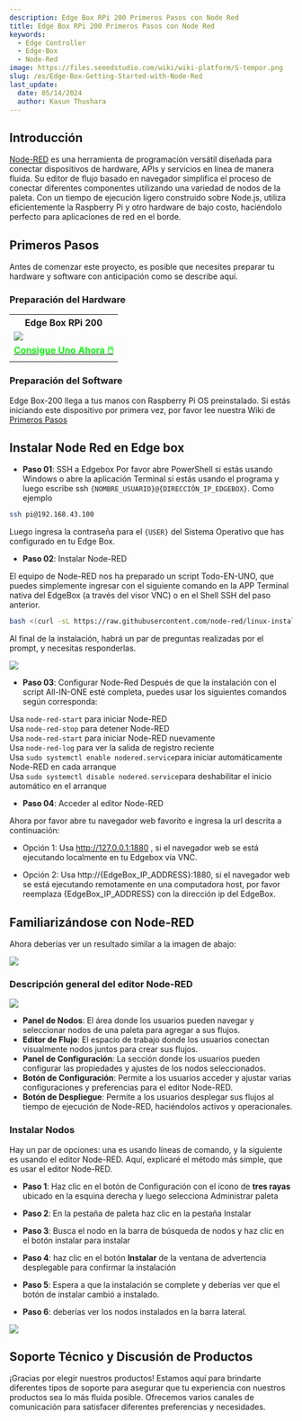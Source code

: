 ```yaml
---
description: Edge Box RPi 200 Primeros Pasos con Node Red 
title: Edge Box RPi 200 Primeros Pasos con Node Red 
keywords:
  - Edge Controller
  - Edge-Box
  - Node-Red
image: https://files.seeedstudio.com/wiki/wiki-platform/S-tempor.png
slug: /es/Edge-Box-Getting-Started-with-Node-Red
last_update:
  date: 05/14/2024
  author: Kasun Thushara
---
```

## Introducción

[Node-RED](https://nodered.org/) es una herramienta de programación versátil diseñada para conectar dispositivos de hardware, APIs y servicios en línea de manera fluida. Su editor de flujo basado en navegador simplifica el proceso de conectar diferentes componentes utilizando una variedad de nodos de la paleta. Con un tiempo de ejecución ligero construido sobre Node.js, utiliza eficientemente la Raspberry Pi y otro hardware de bajo costo, haciéndolo perfecto para aplicaciones de red en el borde.

## Primeros Pasos

Antes de comenzar este proyecto, es posible que necesites preparar tu hardware y software con anticipación como se describe aquí.

### Preparación del Hardware

<div class="table-center">
 <table class="table-nobg">
    <tr class="table-trnobg">
      <th class="table-trnobg">Edge Box RPi 200</th>
  </tr>
    <tr class="table-trnobg"></tr>
  <tr class="table-trnobg">
   <td class="table-trnobg"><div style={{textAlign:'center'}}><img src="https://media-cdn.seeedstudio.com/media/catalog/product/cache/bb49d3ec4ee05b6f018e93f896b8a25d/1/-/1-102991599_edgebox-rpi-200-first.jpg" style={{width:300, height:'auto'}}/></div></td>
  </tr>
    <tr class="table-trnobg"></tr>
  <tr class="table-trnobg">
   <td class="table-trnobg"><div class="get_one_now_container" style={{textAlign: 'center'}}><a class="get_one_now_item" href="https://www.seeedstudio.com/EdgeBox-RPi-200-CM4104016-p-5486.html" target="_blank">
              <strong><span><font color={'FFFFFF'} size={"4"}> Consigue Uno Ahora 🖱️</font></span></strong>
          </a></div></td>
        </tr>
    </table>
</div>

### Preparación del Software

Edge Box-200 llega a tus manos con Raspberry Pi OS preinstalado. Si estás iniciando este dispositivo por primera vez, por favor lee nuestra Wiki de [Primeros Pasos](https://wiki.seeedstudio.com/es/Edge_Box_introduction/)

## Instalar Node Red en Edge box

- **Paso 01**: SSH a Edgebox
Por favor abre PowerShell si estás usando Windows o abre la aplicación Terminal si estás usando el programa y luego escribe ssh `{NOMBRE_USUARIO}@{DIRECCIÓN_IP_EDGEBOX}`. Como ejemplo

```sh
ssh pi@192.168.43.100
```

Luego ingresa la contraseña para el `{USER}` del Sistema Operativo que has configurado en tu Edge Box.

- **Paso 02**: Instalar Node-RED

El equipo de Node-RED nos ha preparado un script Todo-EN-UNO, que puedes simplemente ingresar con el siguiente comando en la APP Terminal nativa del EdgeBox (a través del visor VNC) o en el Shell SSH del paso anterior.

```sh
bash <(curl -sL https://raw.githubusercontent.com/node-red/linux-installers/master/deb/update-nodejs-and-nodered)
```

Al final de la instalación, habrá un par de preguntas realizadas por el prompt, y necesitas responderlas.

<div style={{textAlign:'center'}}><img src="https://files.seeedstudio.com/wiki/Edge_Box/nodered/nodered.PNG" style={{width:600, height:'auto'}}/></div>

- **Paso 03**: Configurar Node-Red
Después de que la instalación con el script All-IN-ONE esté completa, puedes usar los siguientes comandos según corresponda:

Usa `node-red-start`                   para iniciar Node-RED<br />
Usa `node-red-stop`                    para detener Node-RED <br />
Usa `node-red-start`                   para iniciar Node-RED nuevamente <br />
Usa `node-red-log`                     para ver la salida de registro reciente <br />
Usa `sudo systemctl enable nodered.service`para iniciar automáticamente Node-RED en cada arranque <br />
Usa `sudo systemctl disable nodered.service`para deshabilitar el inicio automático en el arranque <br />

- **Paso 04**: Acceder al editor Node-RED

Ahora por favor abre tu navegador web favorito e ingresa la url descrita a continuación:

- Opción 1: Usa http://127.0.0.1:1880 , si el navegador web se está ejecutando localmente en tu Edgebox vía VNC.

- Opción 2: Usa http://\{EdgeBox_IP_ADDRESS\}:1880, si el navegador web se está ejecutando remotamente en una computadora host, por favor reemplaza \{EdgeBox_IP_ADDRESS\} con la dirección ip del EdgeBox.

## Familiarizándose con Node-RED

Ahora deberías ver un resultado similar a la imagen de abajo:

<div style={{textAlign:'center'}}><img src="https://files.seeedstudio.com/wiki/Edge_Box/nodered/noderedinterface.PNG" style={{width:600, height:'auto'}}/></div>

### Descripción general del editor Node-RED

<div style={{textAlign:'center'}}><img src="https://files.seeedstudio.com/wiki/Edge_Box/nodered/node-editor.png" style={{width:600, height:'auto'}}/></div>

- **Panel de Nodos**: El área donde los usuarios pueden navegar y seleccionar nodos de una paleta para agregar a sus flujos.
- **Editor de Flujo**: El espacio de trabajo donde los usuarios conectan visualmente nodos juntos para crear sus flujos.
- **Panel de Configuración**: La sección donde los usuarios pueden configurar las propiedades y ajustes de los nodos seleccionados.
- **Botón de Configuración**: Permite a los usuarios acceder y ajustar varias configuraciones y preferencias para el editor Node-RED.
- **Botón de Despliegue**: Permite a los usuarios desplegar sus flujos al tiempo de ejecución de Node-RED, haciéndolos activos y operacionales.

### Instalar Nodos

Hay un par de opciones: una es usando líneas de comando, y la siguiente es usando el editor Node-RED. Aquí, explicaré el método más simple, que es usar el editor Node-RED.

- **Paso 1**: Haz clic en el botón de Configuración con el ícono de **tres rayas** ubicado en la esquina derecha y luego selecciona Administrar paleta

- **Paso 2**: En la pestaña de paleta haz clic en la pestaña Instalar

- **Paso 3**: Busca el nodo en la barra de búsqueda de nodos y haz clic en el botón instalar para instalar

- **Paso 4**: haz clic en el botón **Instalar** de la ventana de advertencia desplegable para confirmar la instalación

- **Paso 5**: Espera a que la instalación se complete y deberías ver que el botón de instalar cambió a instalado.

- **Paso 6**: deberías ver los nodos instalados en la barra lateral.

<div style={{textAlign:'center'}}><img src="https://files.seeedstudio.com/wiki/Edge_Box/nodered/nodered-edgebox1.gif" style={{width:800, height:'auto'}}/></div>

## Soporte Técnico y Discusión de Productos

¡Gracias por elegir nuestros productos! Estamos aquí para brindarte diferentes tipos de soporte para asegurar que tu experiencia con nuestros productos sea lo más fluida posible. Ofrecemos varios canales de comunicación para satisfacer diferentes preferencias y necesidades.

<div class="button_tech_support_container">
<a href="https://forum.seeedstudio.com/" class="button_forum"></a>
<a href="https://www.seeedstudio.com/contacts" class="button_email"></a>
</div>

<div class="button_tech_support_container">
<a href="https://discord.gg/eWkprNDMU7" class="button_discord"></a>
<a href="https://github.com/Seeed-Studio/wiki-documents/discussions/69" class="button_discussion"></a>
</div>

